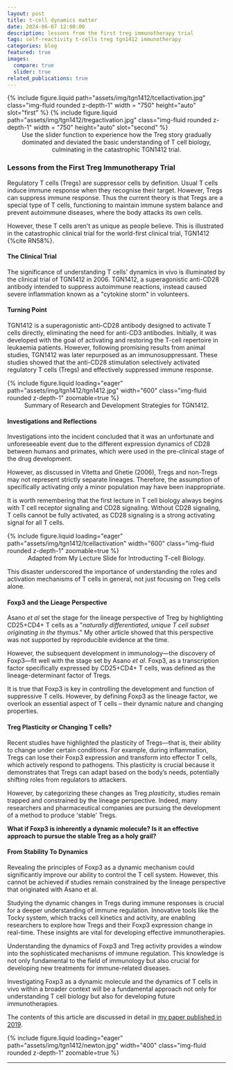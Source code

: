 ```yaml
---
layout: post
title: t-cell dynamics matter
date: 2024-06-07 12:00:00
description: lessons from the first treg immunotherapy trial
tags: self-reactivity t-cells treg tgn1412 immunotherapy
categories: blog
featured: true
images:
  compare: true
  slider: true
related_publications: true
---
```



<img-comparison-slider>
{% include figure.liquid path="assets/img/tgn1412/tcellactivation.jpg" class="img-fluid rounded z-depth-1" width = "750" height="auto" slot="first" %}
  {% include figure.liquid path="assets/img/tgn1412/tregactivation.jpg" class="img-fluid rounded z-depth-1" width = "750" height="auto" slot="second" %}
</img-comparison-slider>
<div class="caption" style="text-align: center;">
Use the slider function to experience how the Treg story gradually dominated and deviated the basic understanding of T cell biology, culminating in the catastrophic TGN1412 trial. </div>


### Lessons from the First Treg Immunotherapy Trial

Regulatory T cells (Tregs) are suppressor cells by definition. Usual T cells induce immune response when they recognise their target. However, Tregs can suppress immune response. Thus the current theory is that Tregs are a special type of T cells, functioning to maintain immune system balance and prevent autoimmune diseases, where the body attacks its own cells. 

However, these T cells aren't as unique as people believe. This is illustrated in the catastrophic clinical trial for the world-first clinical trial, TGN1412 {%cite RN58%}.

#### The Clinical Trial
The significance of understanding T cells' dynamics in vivo is illuminated by the clinical trial of TGN1412 in 2006. TGN1412, a superagonistic anti-CD28 antibody intended to suppress autoimmune reactions, instead caused severe inflammation known as a "cytokine storm" in volunteers. 


#### Turning Point

TGN1412 is a superagonistic anti-CD28 antibody designed to activate T cells directly, eliminating the need for anti-CD3 antibodies. Initially, it was developed with the goal of activating and restoring the T-cell repertoire in leukaemia patients. However, following promising results from animal studies, TGN1412 was later repurposed as an immunosuppressant. These studies showed that the anti-CD28 stimulation selectively activated regulatory T cells (Tregs) and effectively suppressed immune response.


<div class="row">
    <div class="col-sm mt-3 mt-md-0 text-center">
        {% include figure.liquid loading="eager" path="assets/img/tgn1412/tgn1412.jpg" width="600" class="img-fluid rounded z-depth-1" zoomable=true %}
    </div>
</div>
<div class="caption" style="text-align: center;">
Summary of Research and Development Strategies for TGN1412. </div>

#### Investigations and Reflections

Investigations into the incident concluded that it was an unfortunate and unforeseeable event due to the different expression dynamics of CD28 between humans and primates, which were used in the pre-clinical stage of the drug development.

However, as discussed in Vitetta and Ghetie (2006), Tregs and non-Tregs may not represent strictly separate lineages. Therefore, the assumption of specifically activating only a minor population may have been inappropriate.

It is worth remembering that the first lecture in T cell biology always begins with T cell receptor signaling and CD28 signaling. Without CD28 signaling, T cells cannot be fully activated, as CD28 signaling is a strong activating signal for all T cells.


<div class="row">
    <div class="col-sm mt-3 mt-md-0 text-center">
        {% include figure.liquid loading="eager" path="assets/img/tgn1412/tcellactivation" width="600" class="img-fluid rounded z-depth-1" zoomable=true %}
    </div>
</div>
<div class="caption" style="text-align: center;">
Adapted from My Lecture Slide for Introducting T-cell Biology. </div>

This disaster underscored the importance of understanding the roles and activation mechanisms of T cells in general, not just focusing on Treg cells alone.


#### Foxp3 and the Lieage Perspective

Asano *et al* set the stage for the lineage perspective of Treg by highlighting CD25+CD4+ T cells as a "*naturally differentiated, unique T cell subset originating in the thymus*." My other article showed that this perspective was not supported by reproducible evidence at the time.

However, the subsequent development in immunology—the discovery of Foxp3—fit well with the stage set by Asano *et al*. Foxp3, as a transcription factor specifically expressed by CD25+CD4+ T cells, was defined as the lineage-determinant factor of Tregs.

It is true that Foxp3 is key in controlling the development and function of suppressive T cells. However, by defining Foxp3 as the lineage factor, we overlook an essential aspect of T cells – their dynamic nature and changing properties. 

#### Treg Plasticity or Changing T cells?

Recent studies have highlighted the plasticity of Tregs—that is, their ability to change under certain conditions. For example, during inflammation, Tregs can lose their Foxp3 expression and transform into effector T cells, which actively respond to pathogens. This plasticity is crucial because it demonstrates that Tregs can adapt based on the body’s needs, potentially shifting roles from regulators to attackers.

However, by categorizing these changes as Treg *plasticity*, studies remain trapped and constrained by the lineage perspective. Indeed, many researchers and pharmaceutical companies are pursuing the development of a method to produce 'stable' Tregs.

**What if Foxp3 is inherently a dynamic molecule? Is it an effective approach to pursue the stable Treg as a holy grail?**


#### From Stability To Dynamics

Revealing the principles of Foxp3 as a dynamic mechanism could significantly improve our ability to control the T cell system. However, this cannot be achieved if studies remain constrained by the lineage perspective that originated with Asano et al.

Studying the dynamic changes in Tregs during immune responses is crucial for a deeper understanding of immune regulation. Innovative tools like the Tocky system, which tracks cell kinetics and activity, are enabling researchers to explore how Tregs and their Foxp3 expression change in real-time. These insights are vital for developing effective immunotherapies.

Understanding the dynamics of Foxp3 and Treg activity provides a window into the sophisticated mechanisms of immune regulation. This knowledge is not only fundamental to the field of immunology but also crucial for developing new treatments for immune-related diseases. 

Investigating Foxp3 as a dynamic molecule and the dynamics of T cells in vivo within a broader context will be a fundamental approach not only for understanding T cell biology but also for developing future immunotherapies.

The contents of this article are discussed in detail in [my paper published in 2019](https://academic.oup.com/cei/article/197/1/14/6402549).

<div class="row">
    <div class="col-sm mt-3 mt-md-0 text-center">
        {% include figure.liquid loading="eager" path="assets/img/tgn1412/newton.jpg" width="400" class="img-fluid rounded z-depth-1" zoomable=true %}
    </div>
</div>


---
